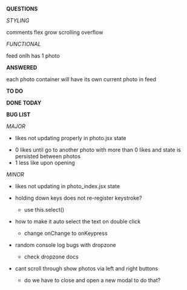 **QUESTIONS**

*STYLING*

comments flex grow scrolling overflow


*FUNCTIONAL*

feed onlh has 1 photo



**ANSWERED**

each photo container will have its own current photo in feed

**TO DO**



**DONE TODAY**


**BUG LIST**

*MAJOR*
-  likes not updating properly in photo.jsx state
  +  0 likes until go to another photo with more than 0 likes and state is persisted between photos
  + 1 less like upon opening

*MINOR*

- likes not updating in photo_index.jsx state

- holding down keys does not re-register keystroke?
  + use this.select()

- how to make it auto select the text on double click
  + change onChange to onKeypress

- random console log bugs with dropzone
  + check dropzone docs

- cant scroll through show photos via left and right buttons
  + do we have to close and open a new modal to do that?
